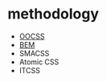 # methodology
- [OOCSS](https://github.com/stubbornella/oocss/wiki)
- [BEM](https://en.bem.info/methodology/)
- SMACSS
- Atomic CSS
- ITCSS